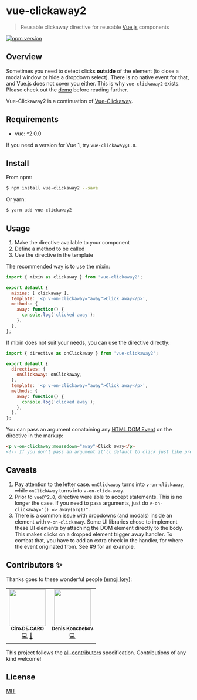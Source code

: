 # vue-clickaway2

> Reusable clickaway directive for reusable [Vue.js](https://github.com/vuejs/vue) components

[![npm version](https://img.shields.io/npm/v/vue-clickaway2.svg)](https://www.npmjs.com/package/vue-clickaway2)

## Overview

Sometimes you need to detect clicks **outside** of the element (to close a modal
window or hide a dropdown select). There is no native event for that, and Vue.js
does not cover you either. This is why `vue-clickaway2` exists. Please check out
the [demo](https://jsfiddle.net/simplesmiler/4w1cs8u3/150/) before reading further.

Vue-Clickaway2 is a continuation of [Vue-Clickaway](https://www.npmjs.com/package/vue-clickaway).

## Requirements

- vue: ^2.0.0

If you need a version for Vue 1, try `vue-clickaway@1.0`.

## Install

From npm:

```sh
$ npm install vue-clickaway2 --save
```

Or yarn:

```sh
$ yarn add vue-clickaway2
```

## Usage

1. Make the directive available to your component
2. Define a method to be called
3. Use the directive in the template

The recommended way is to use the mixin:

``` js
import { mixin as clickaway } from 'vue-clickaway2';

export default {
  mixins: [ clickaway ],
  template: '<p v-on-clickaway="away">Click away</p>',
  methods: {
    away: function() {
      console.log('clicked away');
    },
  },
};
```

If mixin does not suit your needs, you can use the directive directly:

``` js
import { directive as onClickaway } from 'vue-clickaway2';

export default {
  directives: {
    onClickaway: onClickaway,
  },
  template: '<p v-on-clickaway="away">Click away</p>',
  methods: {
    away: function() {
      console.log('clicked away');
    },
  },
};
```

You can pass an argument conataining any [HTML DOM Event](https://www.w3schools.com/jsref/dom_obj_event.asp) on the directive in the markup:

``` html
<p v-on-clickaway:mousedown="away">Click away</p>
<!-- If you don't pass an argument it'll default to click just like previous versions -->
```

## Caveats

1. Pay attention to the letter case. `onClickaway` turns into `v-on-clickaway`,
   while `onClickAway` turns into `v-on-click-away`.
2. Prior to `vue@^2.0`, directive were able to accept statements.
   This is no longer the case. If you need to pass arguments, just do
   `v-on-clickaway="() => away(arg1)"`.
3. There is a common issue with dropdowns (and modals) inside an element with
   `v-on-clickaway`. Some UI libraries chose to implement these UI elements
   by attaching the DOM element directly to the body. This makes clicks on
   a dropped element trigger away handler. To combat that, you have to add
   an extra check in the handler, for where the event originated from.
   See #9 for an example.

## Contributors ✨

Thanks goes to these wonderful people ([emoji key](https://allcontributors.org/docs/en/emoji-key)):

<!-- ALL-CONTRIBUTORS-LIST:START - Do not remove or modify this section -->
<!-- prettier-ignore-start -->
<!-- markdownlint-disable -->
<table>
  <tr>
    <td align="center"><a href="http://www.cirodecaro.net"><img src="https://avatars2.githubusercontent.com/u/2615733?v=4" width="100px;" alt=""/><br /><sub><b>Ciro DE CARO</b></sub></a><br /><a href="https://github.com/silverspectro/vue-clickaway2/commits?author=silverspectro" title="Code">💻</a> <a href="https://github.com/silverspectro/vue-clickaway2/pulls?q=is%3Apr+reviewed-by%3Asilverspectro" title="Reviewed Pull Requests">👀</a></td>
    <td align="center"><a href="https://github.com/dkonchekov"><img src="https://avatars1.githubusercontent.com/u/60604839?v=4" width="100px;" alt=""/><br /><sub><b>Denis Konchekov</b></sub></a><br /><a href="https://github.com/silverspectro/vue-clickaway2/commits?author=dkonchekov" title="Code">💻</a></td>
  </tr>
</table>

<!-- markdownlint-enable -->
<!-- prettier-ignore-end -->
<!-- ALL-CONTRIBUTORS-LIST:END -->

This project follows the [all-contributors](https://github.com/all-contributors/all-contributors) specification. Contributions of any kind welcome!

## License

[MIT](https://opensource.org/licenses/MIT)
